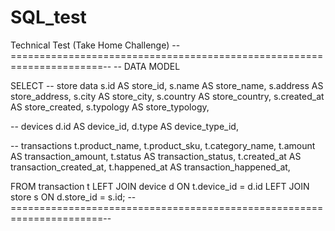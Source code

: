 # SQL_test
Technical Test (Take Home Challenge)
--======================================================================--
-- DATA MODEL

SELECT
-- store data
s.id AS store_id,
s.name AS store_name,
s.address AS store_address,
s.city AS store_city,
s.country AS store_country,
s.created_at AS store_created,
s.typology AS store_typology,

-- devices
d.id AS device_id,
d.type AS device_type_id,

-- transactions
t.product_name,
t.product_sku,
t.category_name,
t.amount AS transaction_amount,
t.status AS transaction_status,
t.created_at AS transaction_created_at,
t.happened_at AS transaction_happened_at,

FROM transaction t
LEFT JOIN device d ON t.device_id = d.id
LEFT JOIN store s ON d.store_id = s.id;
--======================================================================--
